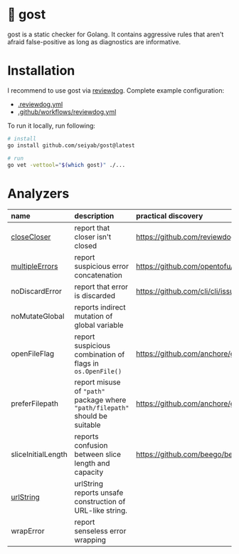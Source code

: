 # :ghost: gost

gost is a static checker for Golang. It contains aggressive rules that aren't afraid false-positive as long as diagnostics are informative.

# Installation

I recommend to use gost via [reviewdog](https://github.com/reviewdog/reviewdog).
Complete example configuration:

- [.reviewdog.yml](./.reviewdog.yml)
- [.github/workflows/reviewdog.yml](./.github/workflows/reviewdog.yml)

To run it locally, run following:

```sh
# install
go install github.com/seiyab/gost@latest

# run
go vet -vettool="$(which gost)" ./...
```

# Analyzers

<!-- prettier-ignore -->
| name | description | practical discovery | inspired by |
| :----------------- | :--------------------------------------------------------------------------- | :---------------------------------------------- | :---------------------------------------------- |
| [closeCloser](./docs/rules/closeCloser.md) | report that closer isn't closed | https://github.com/reviewdog/reviewdog/pull/1692 | |
| [multipleErrors](./docs/rules/multipleErrors.md) | report suspicious error concatenation | https://github.com/opentofu/opentofu/issues/539 | |
| noDiscardError | report that error is discarded | https://github.com/cli/cli/issues/8026 | |
| noMutateGlobal | reports indirect mutation of global variable | | https://pkg.go.dev/vuln/GO-2024-2618 |
| openFileFlag | report suspicious combination of flags in `os.OpenFile()` | https://github.com/anchore/go-logger/pull/13 | |
| preferFilepath | report misuse of `"path"` package where `"path/filepath"` should be suitable | https://github.com/anchore/grype/pull/1767 | |
| sliceInitialLength | reports confusion between slice length and capacity | https://github.com/beego/beego/pull/5631 | https://github.com/dominikh/go-tools/issues/112 |
| [urlString](./docs/rules/urlString.md) | urlString reports unsafe construction of URL-like string. | | https://github.com/dominikh/go-tools/issues/730 |
| wrapError | report senseless error wrapping | | |
